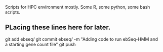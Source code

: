 Scripts for HPC environment mostly. Some R, some python, some bash scripts.

## PLacing these lines here for later. 
git add ebseq/
git commit ebseq/ -m "Adding code to run ebSeq-HMM and a starting gene count file"
git push

